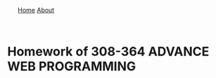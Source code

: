 <nav id="site-nav">
<ul>
<a href="Home.html">Home</a>
<a href="About.html">About</a>
</ul>
</nav><br>
<html>
<h1>Homework of 308-364 ADVANCE WEB PROGRAMMING</h1>
</html>



